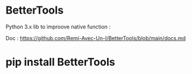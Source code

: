 # BetterTools
Python 3.x lib to improove native function :

Doc : https://github.com/Remi-Avec-Un-I/BetterTools/blob/main/docs.md

# pip install BetterTools
